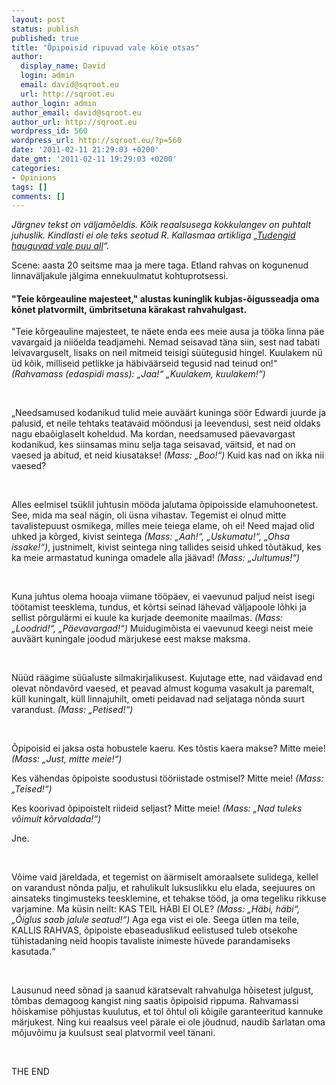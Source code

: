 ```yaml
---
layout: post
status: publish
published: true
title: "Õpipoisid ripuvad vale köie otsas"
author:
  display_name: David
  login: admin
  email: david@sqroot.eu
  url: http://sqroot.eu
author_login: admin
author_email: david@sqroot.eu
author_url: http://sqroot.eu
wordpress_id: 560
wordpress_url: http://sqroot.eu/?p=560
date: '2011-02-11 21:29:03 +0200'
date_gmt: '2011-02-11 19:29:03 +0200'
categories:
- Opinions
tags: []
comments: []
---
```

<address>J&auml;rgnev tekst on v&auml;ljam&otilde;eldis. K&otilde;ik reaalsusega kokkulangev on puhtalt juhuslik. Kindlasti ei ole teks seotud R. Kallasmaa artikliga &bdquo;<a href="http://www.kesknadal.ee/g2/uudised?id=13874&amp;sess_admin=e76a0134f7fdd338aaf5362bb36d8ace">Tudengid</a><a href="http://www.kesknadal.ee/g2/uudised?id=13874&amp;sess_admin=e76a0134f7fdd338aaf5362bb36d8ace"> hauguvad vale puu all</a>&ldquo;.</address>
<p>Scene: aasta 20 seitsme maa ja mere taga. Etland rahvas on kogunenud linnav&auml;ljakule j&auml;lgima ennekuulmatut kohtuprotsessi.</p>
<h4>&quot;Teie&nbsp;k&otilde;rgeauline&nbsp;majesteet,&quot;&nbsp;alustas&nbsp;kuninglik&nbsp;kubjas-&otilde;igusseadja&nbsp;oma k&otilde;net&nbsp;platvormilt,&nbsp;&uuml;mbritsetuna&nbsp;k&auml;rakast rahvahulgast.</h4>
<p>&quot;Teie&nbsp;k&otilde;rgeauline&nbsp;majesteet,&nbsp;te&nbsp;n&auml;ete&nbsp;enda&nbsp;ees&nbsp;meie&nbsp;ausa&nbsp;ja&nbsp;t&ouml;&ouml;ka&nbsp;linna&nbsp;p&auml;evavargaid&nbsp;ja&nbsp;nii&ouml;elda&nbsp;teadjamehi.&nbsp;Nemad&nbsp;seisavad&nbsp;t&auml;na&nbsp;siin,&nbsp;sest&nbsp;nad&nbsp;tabati leivavarguselt,&nbsp;lisaks&nbsp;on&nbsp;neil&nbsp;mitmeid&nbsp;teisigi&nbsp;s&uuml;&uuml;tegusid&nbsp;hingel.&nbsp;Kuulakem&nbsp;n&uuml;&uuml;d&nbsp;k&otilde;ik, milliseid petlikke ja h&auml;biv&auml;&auml;rseid tegusid nad teinud on!&ldquo; <em>(Rahvamass (edaspidi mass): &bdquo;Jaa!&ldquo; &bdquo;Kuulakem, kuulakem!&ldquo;)</em></p>
<p>&nbsp;</p>
<p>&bdquo;Needsamused kodanikud tulid meie auv&auml;&auml;rt kuninga s&ouml;&ouml;r Edwardi juurde ja palusid, et neile tehtaks teatavaid m&ouml;&ouml;ndusi ja leevendusi, sest neid oldaks nagu eba&otilde;iglaselt koheldud. Ma kordan, needsamused p&auml;evavargast kodanikud, kes siinsamas minu selja taga seisavad, v&auml;itsid, et nad on vaesed ja abitud, et neid kiusatakse! <em>(Mass: &bdquo;Boo!&ldquo;)</em> Kuid kas nad on ikka nii vaesed?</p>
<p>&nbsp;</p>
<p>Alles eelmisel ts&uuml;klil juhtusin m&ouml;&ouml;da jalutama &otilde;pipoisside elamuhoonetest. See, mida ma seal n&auml;gin, oli &uuml;sna vihastav. Tegemist ei olnud mitte tavalistepuust osmikega, milles meie teiega elame, oh ei! Need majad olid uhked ja k&otilde;rged, kivist seintega <em>(Mass: &bdquo;Aah!&ldquo;, &bdquo;Uskumatu!&ldquo;, &bdquo;Ohsa issake!&ldquo;)</em>, justnimelt, kivist seintega ning tallides seisid uhked t&otilde;ut&auml;kud, kes ka meie armastatud kuninga omadele alla j&auml;&auml;vad! <em>(Mass: &bdquo;Jultumus!&ldquo;)</em></p>
<p>&nbsp;</p>
<p>Kuna juhtus olema hooaja viimane t&ouml;&ouml;p&auml;ev, ei vaevunud paljud neist isegi t&ouml;&ouml;tamist teesklema, tundus, et k&otilde;rtsi seinad l&auml;hevad v&auml;ljapoole l&otilde;hki ja sellist p&otilde;rgul&auml;rmi ei kuule ka kurjade deemonite maailmas. <em>(Mass: &bdquo;Loodrid!&ldquo;, &bdquo;P&auml;evavargad!&ldquo;)</em> Muidugim&otilde;ista ei vaevunud keegi neist meie auv&auml;&auml;rt kuningale joodud m&auml;rjukese eest makse maksma.</p>
<p>&nbsp;</p>
<p>N&uuml;&uuml;d r&auml;&auml;gime s&uuml;&uuml;aluste silmakirjalikusest. Kujutage ette, nad v&auml;idavad end olevat n&otilde;ndav&otilde;rd vaesed, et peavad almust koguma vasakult ja paremalt, k&uuml;ll kuningalt, k&uuml;ll linnajuhilt, ometi peidavad nad seljataga n&otilde;nda suurt varandust.<em> (Mass: &bdquo;Petised!&ldquo;)</em></p>
<p>&nbsp;</p>
<p>&Otilde;pipoisid ei jaksa osta hobustele kaeru. Kes t&otilde;stis kaera makse? Mitte meie! <em>(Mass: &bdquo;Just, mitte meie!&ldquo;)</em></p>
<p>Kes v&auml;hendas &otilde;pipoiste soodustusi t&ouml;&ouml;riistade ostmisel? Mitte meie! <em>(Mass: &bdquo;Teised!&ldquo;)</em></p>
<p>Kes koorivad &otilde;pipoistelt riideid seljast? Mitte meie! <em>(Mass: &bdquo;Nad tuleks v&otilde;imult k&otilde;rvaldada!&ldquo;)</em></p>
<p>Jne.</p>
<p>&nbsp;</p>
<p>V&otilde;ime vaid j&auml;reldada, et tegemist on &auml;&auml;rmiselt amoraalsete sulidega, kellel on varandust n&otilde;nda palju, et rahulikult luksuslikku elu elada, seejuures on ainsateks tingimusteks teesklemine, et tehakse t&ouml;&ouml;d,&nbsp;ja oma tegeliku rikkuse varjamine. Ma k&uuml;sin neilt: KAS TEIL H&Auml;BI EI OLE? <em>(Mass: &bdquo;H&auml;bi, h&auml;bi&ldquo;, &bdquo;&Otilde;iglus saab jalule seatud!&ldquo;)</em> Aga ega vist ei ole. Seega &uuml;tlen ma teile, KALLIS RAHVAS, &otilde;pipoiste ebaseaduslikud eelistused tuleb otsekohe t&uuml;histadaning neid hoopis tavaliste inimeste h&uuml;vede parandamiseks kasutada.&ldquo;</p>
<p>&nbsp;</p>
<p>Lausunud need s&otilde;nad ja saanud k&auml;ratsevalt rahvahulga h&otilde;isetest julgust, t&otilde;mbas demagoog kangist ning saatis &otilde;pipoisid rippuma. Rahvamassi h&otilde;iskamise p&otilde;hjustas kuulutus, et tol &otilde;htul oli k&otilde;igile garanteeritud kannuke m&auml;rjukest. Ning kui reaalsus veel p&auml;rale ei ole j&otilde;udnud, naudib&nbsp;&scaron;arlatan oma m&otilde;juv&otilde;imu ja kuulsust seal platvormil veel&nbsp;t&auml;nani.</p>
<p>&nbsp;</p>
<p>THE END</p>
